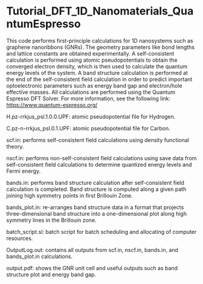# Tutorial_DFT_1D_Nanomaterials_QuantumEspresso

This code performs first-principle calculations for 1D nanosystems such as graphene nanoribbons (GNRs). The geometry parameters like bond lengths and lattice constants are obtained experimentally. A self-consistent calculation is performed using atomic pseudopotentials to obtain the converged electron density, which is then used to calculate the quantum energy levels of the system. A band structure calculation is performed at the end of the self-consistent field calculation in order to predict important optoelectronic parameters such as energy band gap and electron/hole effective masses. All calculations are performed using the Quantum Espresso DFT Solver. For more information, see the following link: https://www.quantum-espresso.org/

H.pz-rrkjus_psl.1.0.0.UPF: atomic pseudopotential file for Hydrogen.

C.pz-n-rrkjus_psl.0.1.UPF: atomic pseudopotential file for Carbon.

scf.in: performs self-consistent field calculations using density functional theory.

nscf.in: performs non-self-consistent field calculations using save data from self-consistent field calculations to determine quantized energy levels and Fermi energy.

bands.in: performs band structure calculation after self-consistent field calculation is completed. Band structure is computed along a given path joining high symmetry points in first Brillouin Zone.

bands_plot.in: re-arranges band structure data in a format that projects three-dimensional band structure into a one-dimensional plot along high symmetry lines in the Brillouin zone.

batch_script.sl: batch script for batch scheduling and allocating of computer resources.

OutputLog.out: contains all outputs from scf.in, nscf.in, bands.in, and bands_plot.in calculations.

output.pdf: shows the GNR unit cell and useful outputs such as band structure plot and energy band gap. 
